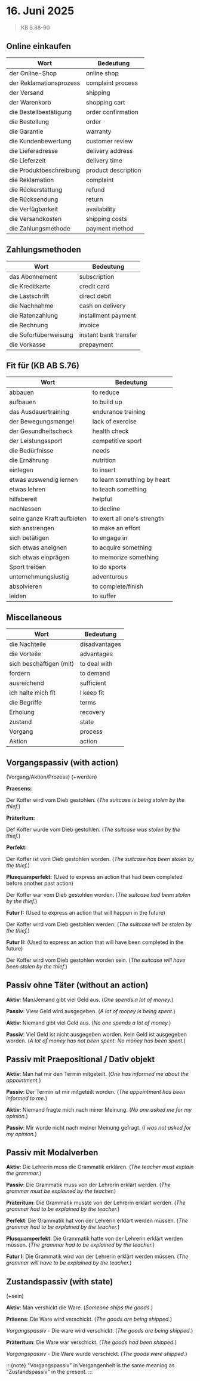 # 16. Juni 2025
> KB S.88-90

## Online einkaufen

Wort | Bedeutung |
------|-----------|
der Online-Shop | online shop |
der Reklamationsprozess | complaint process |
der Versand | shipping |
der Warenkorb | shopping cart |
die Bestellbestätigung | order confirmation |
die Bestellung | order |
die Garantie | warranty |
die Kundenbewertung | customer review |
die Lieferadresse | delivery address |
die Lieferzeit | delivery time |
die Produktbeschreibung | product description |
die Reklamation | complaint |
die Rückerstattung | refund |
die Rücksendung | return |
die Verfügbarkeit | availability |
die Versandkosten | shipping costs |
die Zahlungsmethode | payment method |

## Zahlungsmethoden

Wort | Bedeutung |
------|-----------|
das Abonnement | subscription |
die Kreditkarte | credit card |
die Lastschrift | direct debit |
die Nachnahme | cash on delivery |
die Ratenzahlung | installment payment |
die Rechnung | invoice |
die Sofortüberweisung | instant bank transfer |
die Vorkasse | prepayment |

## Fit für (KB AB S.76)

Wort | Bedeutung |
------|-----------|
abbauen | to reduce |
aufbauen | to build up |
das Ausdauertraining | endurance training |
der Bewegungsmangel | lack of exercise |
der Gesundheitscheck | health check |
der Leistungssport | competitive sport |
die Bedürfnisse | needs |
die Ernährung | nutrition |
einlegen | to insert |
etwas auswendig lernen | to learn something by heart |
etwas lehren | to teach something |
hilfsbereit | helpful |
nachlassen | to decline |
seine ganze Kraft aufbieten | to exert all one's strength |
sich anstrengen | to make an effort |
sich betätigen | to engage in |
sich etwas aneignen | to acquire something |
sich etwas einprägen | to memorize something |
Sport treiben | to do sports |
unternehmungslustig | adventurous |
absolvieren | to complete/finish |
leiden | to suffer |


## Miscellaneous

Wort | Bedeutung |
------|-----------|
die Nachteile | disadvantages |
die Vorteile | advantages |
sich beschäftigen (mit) | to deal with |
fordern | to demand |
ausreichend | sufficient |
ich halte mich fit | I keep fit |
die Begriffe | terms |
Erholung | recovery |
zustand | state |
Vorgang | process |
Aktion | action |


## Vorgangspassiv (with action)
(Vorgang/Aktion/Prozess)
(+werden)

**Praesens:**

Der Koffer wird vom Dieb gestohlen.
(*The suitcase is being stolen by the thief.*)

**Präteritum:**

Def Koffer wurde vom Dieb gestohlen.
(*The suitcase was stolen by the thief.*)

**Perfekt:**

Der Koffer ist vom Dieb gestohlen worden.
(*The suitcase has been stolen by the thief.*)

**Plusquamperfekt:**
(Used to express an action that had been completed before another past action)

Der Koffer war vom Dieb gestohlen worden.
(*The suitcase had been stolen by the thief.*)

**Futur I:**
(Used to express an action that will happen in the future)

Der Koffer wird vom Dieb gestohlen werden.
(*The suitcase will be stolen by the thief.*)

**Futur II:**
(Used to express an action that will have been completed in the future)

Der Koffer wird vom Dieb gestohlen worden sein.
(*The suitcase will have been stolen by the thief.*)


## Passiv ohne Täter (without an action)

**Aktiv**: Man/Jemand gibt viel Geld aus.
(*One spends a lot of money.*)

**Passiv**: View Geld wird ausgegeben.
(*A lot of money is being spent.*)

**Aktiv**: Niemand gibt viel Geld aus.
(*No one spends a lot of money.*)

**Passiv**: Viel Geld ist nicht ausgegeben worden. Kein Geld ist ausgegeben worden.
(*A lot of money has not been spent. No money has been spent.*)

## Passiv mit Praepositional / Dativ objekt

**Aktiv**: Man hat mir den Termin mitgeteilt.
(*One has informed me about the appointment.*)

**Passiv**: Der Termin ist mir mitgeteilt worden.
(*The appointment has been informed to me.*)

**Aktiv**: Niemand fragte mich nach miner Meinung.
(*No one asked me for my opinion.*)

**Passiv**: Mir wurde nicht nach meiner Meinung gefragt.
(*I was not asked for my opinion.*)

## Passiv mit Modalverben

**Aktiv**: Die Lehrerin muss die Grammatik erklären.
(*The teacher must explain the grammar.*)

**Passiv**: Die Grammatik muss von der Lehrerin erklärt werden.
(*The grammar must be explained by the teacher.*)

**Präteritum**: Die Grammatik musste von der Lehrerin erklärt werden.
(*The grammar had to be explained by the teacher.*)

**Perfekt**: Die Grammatik hat von der Lehrerin erklärt werden müssen.
(*The grammar had to be explained by the teacher.*)

**Plusquamperfekt**: Die Grammatik hatte von der Lehrerin erklärt werden müssen.
(*The grammar had to be explained by the teacher.*)

**Futur I**: Die Grammatik wird von der Lehrerin erklärt werden müssen.
(*The grammar will have to be explained by the teacher.*)

## Zustandspassiv (with state)
(+sein)

**Aktiv**: Man vershickt die Ware.
(*Someone ships the goods.*)

**Präsens**: Die Ware wird verschickt.
(*The goods are being shipped.*)

*Vorgangspassiv* - Die ware wird verschickt.
(*The goods are being shipped.*)

**Präteritum**: Die Ware war verschickt.
(*The goods had been shipped.*)

*Vorgangspassiv* - Die Ware wurde verschickt.
(*The goods were shipped.*)

:::{note}
"Vorgangspassiv" in Vergangenheit is the same meaning as "Zustandspassiv" in the present.
:::

